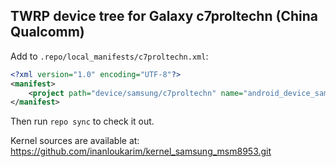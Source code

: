 ## TWRP device tree for Galaxy c7proltechn (China Qualcomm)

Add to `.repo/local_manifests/c7proltechn.xml`:

```xml
<?xml version="1.0" encoding="UTF-8"?>
<manifest>
	<project path="device/samsung/c7proltechn" name="android_device_samsung_c7proltechn" remote="TeamWin" revision="android-6.0" />
</manifest>
```

Then run `repo sync` to check it out.

Kernel sources are available at: https://github.com/inanloukarim/kernel_samsung_msm8953.git

